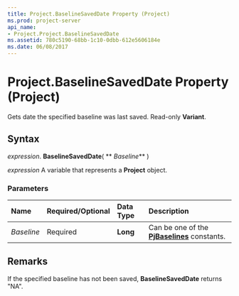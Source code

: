 ```yaml
---
title: Project.BaselineSavedDate Property (Project)
ms.prod: project-server
api_name:
- Project.Project.BaselineSavedDate
ms.assetid: 780c5190-68bb-1c10-0dbb-612e5606184e
ms.date: 06/08/2017
---
```



# Project.BaselineSavedDate Property (Project)

Gets date the specified baseline was last saved. Read-only **Variant**.


## Syntax

 _expression_. **BaselineSavedDate**( ** _Baseline_** )

 _expression_ A variable that represents a **Project** object.


### Parameters



|**Name**|**Required/Optional**|**Data Type**|**Description**|
|:-----|:-----|:-----|:-----|
| _Baseline_|Required|**Long**|Can be one of the **[PjBaselines](pjbaselines-enumeration-project.md)** constants.|

## Remarks

If the specified baseline has not been saved, **BaselineSavedDate** returns "NA".


